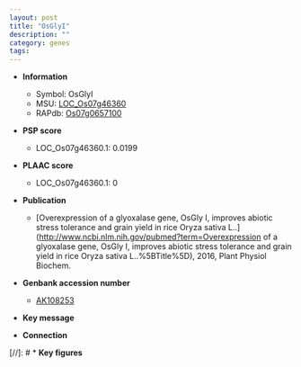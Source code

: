```yaml
---
layout: post
title: "OsGlyI"
description: ""
category: genes
tags: 
---
```


* **Information**  
    + Symbol: OsGlyI  
    + MSU: [LOC_Os07g46360](http://rice.plantbiology.msu.edu/cgi-bin/ORF_infopage.cgi?orf=LOC_Os07g46360)  
    + RAPdb: [Os07g0657100](http://rapdb.dna.affrc.go.jp/viewer/gbrowse_details/irgsp1?name=Os07g0657100)  

* **PSP score**  
    + LOC_Os07g46360.1: 0.0199 

* **PLAAC score**  
    + LOC_Os07g46360.1: 0 

* **Publication**  
    + [Overexpression of a glyoxalase gene, OsGly I, improves abiotic stress tolerance and grain yield in rice Oryza sativa L..](http://www.ncbi.nlm.nih.gov/pubmed?term=Overexpression of a glyoxalase gene, OsGly I, improves abiotic stress tolerance and grain yield in rice Oryza sativa L..%5BTitle%5D), 2016, Plant Physiol Biochem.

* **Genbank accession number**  
    + [AK108253](http://www.ncbi.nlm.nih.gov/nuccore/AK108253)

* **Key message**  

* **Connection**  

[//]: # * **Key figures**  


